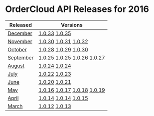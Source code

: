# OrderCloud API Releases for 2016
| Released | Versions |
|---|---|
| [December](December/README.md) | [1.0.33](/December/v33.md)  [1.0.35](/December/v35-rc.md)  |
| [November](November/README.md) | [1.0.30](/November/v30.1.md)  [1.0.31](/November/v31.md)  [1.0.32](/November/v32.md)  |
| [October](October/README.md) | [1.0.28](/October/v28.0.md)  [1.0.29](/October/v29.0.md)  [1.0.30](/October/v30.0.md)  |
| [September](September/README.md) | [1.0.25](/September/v25.0.md)  [1.0.25](/September/v25.1.md)  [1.0.26](/September/v26.0.md)  [1.0.27](/September/v27.0.md)  |
| [August](August/README.md) | [1.0.24](/August/v24.0.md)  [1.0.24](/August/v24.1.md)  |
| [July](July/README.md) | [1.0.22](/July/v22.0.md)  [1.0.23](/July/v23.0.md)  |
| [June](June/README.md) | [1.0.20](/June/v20.0.md)  [1.0.21](/June/v21.0.md)  |
| [May](May/README.md) | [1.0.16](/May/v16.0.md)  [1.0.17](/May/v17.0.md)  [1.0.18](/May/v18.0.md)  [1.0.19](/May/v19.0.md)  |
| [April](April/README.md) | [1.0.14](/April/v14.0.md)  [1.0.14](/April/v14.1.md)  [1.0.15](/April/v15.0.md)  |
| [March](March/README.md) | [1.0.12](/March/v12.0.md)  [1.0.13](/March/v13.0.md)  |
